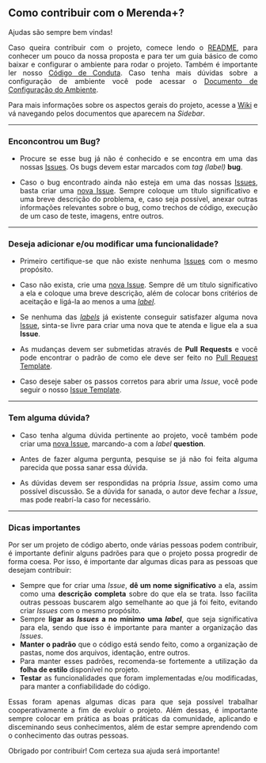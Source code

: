 ## Como contribuir com o Merenda+?
Ajudas são sempre bem vindas!  
<p align = "justify">Caso queira contribuir com o projeto, comece lendo o <a href="https://github.com/fga-gpp-mds/2017.2-MerendaMais#instalação">README</a>, para conhecer um pouco da nossa proposta e para ter um guia básico de como baixar e configurar o ambiente para rodar o projeto. Também é importante ler nosso <a href="https://github.com/fga-gpp-mds/2017.2-MerendaMais/blob/master/CODE_OF_CONDUCT.md">Código de Conduta</a>. Caso tenha mais dúvidas sobre a configuração de ambiente você pode acessar o <a href="https://github.com/fga-gpp-mds/2017.2-MerendaMais/wiki/Configura%C3%A7%C3%A3o-do-Ambiente">Documento de Configuração do Ambiente</a>. </p>  
<p align = "justify">Para mais informações sobre os aspectos gerais do projeto, acesse a <a href="https://github.com/fga-gpp-mds/2017.2-MerendaMais/wiki">Wiki</a> e vá navegando pelos documentos que aparecem na <i>Sidebar</i>.</p>


------------------------- 

### Enconcontrou um Bug?
* <p align = "justify">Procure se esse bug já não é conhecido e se encontra em uma das nossas <a href="https://github.com/fga-gpp-mds/2017.2-MerendaMais/issues">Issues</a>. Os bugs devem estar marcados com <i>tag (label)</i> <b>bug</b>.</p>
* <p align = "justify">Caso o bug encontrado ainda não esteja em uma das nossas <a href="https://github.com/fga-gpp-mds/2017.2-MerendaMais/issues">Issues</a>, basta criar uma <a href="https://github.com/fga-gpp-mds/2017.2-MerendaMais/issues/new">nova Issue</a>. Sempre coloque um título significativo e uma breve descrição do problema, e, caso seja possível, anexar outras informações relevantes sobre o bug, como trechos de código, execução de um caso de teste, imagens, entre outros.</p>

------------------------

### Deseja adicionar e/ou modificar uma funcionalidade?
* <p align = "justify">Primeiro certifique-se que não existe nenhuma <a href="https://github.com/fga-gpp-mds/2017.2-MerendaMais/issues">Issues</a> com o mesmo propósito.</p>
* <p align = "justify">Caso não exista, crie uma <a href="https://github.com/fga-gpp-mds/2017.2-MerendaMais/issues/new">nova Issue</a>. Sempre dê um título significativo a ela e coloque uma breve descrição, além de colocar bons critérios de aceitação e ligá-la ao menos a uma <a href="https://github.com/fga-gpp-mds/2017.2-MerendaMais/labels"><i>label</i></a>.</p>
* <p align = "justify">Se nenhuma das <a href="https://github.com/fga-gpp-mds/2017.2-MerendaMais/labels"><i>labels</i></a> já existente conseguir satisfazer alguma nova <a href="https://github.com/fga-gpp-mds/2017.2-MerendaMais/issues">Issue</a>, sinta-se livre para criar uma nova que te atenda e ligue ela a sua <b>Issue</b>.</p>
* <p align = "justify">As mudanças devem ser submetidas através de <b>Pull Requests</b> e você pode encontrar o padrão de como ele deve ser feito no <a href="https://github.com/fga-gpp-mds/2017.2-MerendaMais/blob/master/PULL_REQUEST_TEMPLATE.md">Pull Request Template</a>.</p>
* <p align = "justify">Caso deseje saber os passos corretos para abrir uma <i>Issue</i>, você pode seguir o nosso <a href="https://github.com/fga-gpp-mds/2017.2-MerendaMais/blob/master/issue_template.md">Issue Template</a>.</p>

-----------------------------

### Tem alguma dúvida?
* <p align = "justify">Caso tenha alguma dúvida pertinente ao projeto, você também pode criar uma <a href="https://github.com/fga-gpp-mds/2017.2-MerendaMais/issues/new">nova Issue</a>, marcando-a com a <i>label</i> <b>question</b>.</p>
* <p align = "justify">Antes de fazer alguma pergunta, pesquise se já não foi feita alguma parecida que possa sanar essa dúvida.</p>
* <p align = "justify">As dúvidas devem ser respondidas na própria <i>Issue</i>, assim como uma possível discussão. Se a dúvida for sanada, o autor deve fechar a <i>Issue</i>, mas pode reabrí-la caso for necessário.</p>

----------------

### Dicas importantes
<p align = "justify">Por ser um projeto de código aberto, onde várias pessoas podem contribuir, é importante definir alguns padrões para que o projeto possa progredir de forma coesa. Por isso, é importante dar algumas dicas para as pessoas que desejam contribuir:
<ul>
    <li align = "justify">Sempre que for criar uma <i>Issue</i>, <b>dê um nome significativo</b> a ela, assim como uma <b>descrição completa</b> sobre do que ela se trata. Isso facilita  outras pessoas buscarem algo semelhante ao que já foi feito, evitando criar <i>Issues</i> com o mesmo propósito.</li>
    <li align = "justify">Sempre <b>ligar as <i>Issues</i> a no mínimo uma <i>label</i></b>, que seja significativa para ela, sendo que isso é importante para manter a organização das <i>Issues</i>.</li>
    <li align = "justify"><b>Manter o padrão</b> que o código está sendo feito, como a organização de pastas, nome dos arquivos, identação, entre outros.</li>
    <li align = "justify">Para manter esses padrões, recomenda-se fortemente a utilização da <b>folha de estilo</b> disponível no projeto.</li>
    <li align = "justify"><b>Testar</b> as funcionalidades que foram implementadas e/ou modificadas, para manter a confiabilidade do código.</li>
</ul>
<p align = "justify">Essas foram apenas algumas dicas para que seja possível trabalhar cooperativamente a fim de evoluir o projeto. Além dessas, é importante sempre colocar em prática as boas práticas da comunidade, aplicando e disceminando seus conhecimentos, além de estar sempre aprendendo com o conhecimento das outras pessoas.</p>
<p align = "justify">Obrigado por contribuir! Com certeza sua ajuda será importante!</p>
